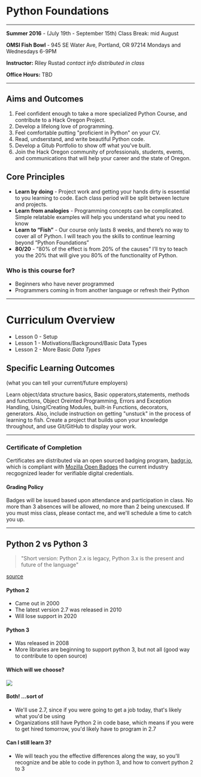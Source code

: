 # Python Foundations
---
**Summer 2016** - (July 19th - September 15th) Class Break: mid August

**OMSI Fish Bowl** - 945 SE Water Ave, Portland, OR 97214
Mondays and Wednesdays 6-9PM

**Instructor:** Riley Rustad *contact info distributed in class*

**Office Hours:**	TBD
***
## Aims and Outcomes
1. Feel confident enough to take a more specialized Python Course, and contribute to a Hack Oregon Project.
2. Develop a lifelong love of programming.
3. Feel comfortable putting "proficient in Python" on your CV.
4. Read, undserstand, and write beautiful Python code.
5. Develop a Gitub Portfolio to show off what you've built.
6. Join the Hack Oregon community of professionals, students, events, and communications that will help your career and the state of Oregon.

## Core Principles
* **Learn by doing** - Project work and getting your hands dirty is essential to you learning to code. Each class period will be split between lecture and projects.
* **Learn from analogies** - Programming concepts can be complicated. Simple relatable examples will help you understand what you need to know
* **Learn to “Fish”** - Our course only lasts 8 weeks, and there’s no way to cover all of Python. I will teach you the skills to continue learning beyond “Python Foundations”
* **80/20** - “80% of the effect is from 20% of the causes” I’ll try to teach you the 20% that will give you 80% of the functionality of Python.

### Who is this course for?
* Beginners who have never programmed
* Programmers coming in from another language or refresh their Python
***
# Curriculum Overview

- Lesson 0 - Setup
- Lesson 1 - Motivations/Background/Basic Data Types
- Lesson 2 - More Basic *Data Types*

## Specific Learning Outcomes 
(what you can tell your current/future employers)

Learn object/data structure basics, Basic opperators,statements, methods and functions, Object Oreinted Programming, Errors and Exception Handling, Using/Creating Modules, built-in Functions, decorators, generators. Also, include instruction on getting "unstuck" in the process of learning to fish. Create a project that builds upon your knowledge throughout, and use Git/GitHub to display your work.
***
### Certificate of Completion
Certificates are distributed via an open sourced badging program, [badgr.io](http://www.badgr.io), which is compliant with [Mozilla Open Badges](http://openbadges.org/) the current industry recgognized leader for verifiable digital credentials.

#### Grading Policy
Badges will be issued based upon attendance and participation in class. No more than 3 absences will be allowed, no more than 2 being unexcused. If you must miss class, please contact me, and we'll schedule a time to catch you up.
***
## Python 2 vs Python 3
> "Short version: Python 2.x is legacy, Python 3.x is the present and future of the language"

[source](https://wiki.python.org/moin/Python2orPython3)
#### Python 2
* Came out in 2000
* The latest version 2.7 was released in 2010
* Will lose support in 2020

#### Python 3
* Was released in 2008
* More libraries are beginning to support python 3, but not all (good way to contribute to open source)

#### Which will we choose?

![](images/steve.gif)

#### Both! ...sort of
* We'll use 2.7, since if you were going to get a job today, that's likely what you'd be using
* Organizations still have Python 2 in code base, which means if you were to get hired tomorrow, you'd likely have to program in 2.7

#### Can I still learn 3?
* We will teach you the effective differences along the way, so you'll recognize and be able to code in python 3, and how to convert python 2 to 3
